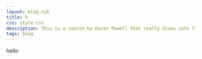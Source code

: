 ```yaml
---
layout: blog.njk
title: h
css: style.css
description: This is a course by Kevin Powell that really dives into flexbox.
tags: blog
---
```


hello